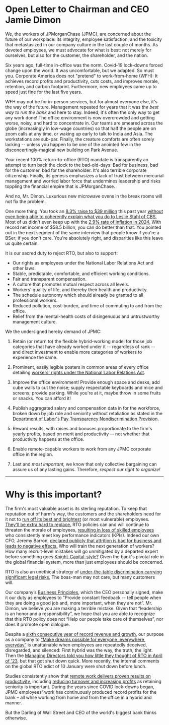 # Open Letter to Chairman and CEO Jamie Dimon

We, the workers of JPMorganChase (JPMC), are concerned about the future of our workplace:
its integrity, employee satisfaction, and the toxicity that metastasized in our company
culture in the last couple of months. As devoted employees, we must advocate for what is
best: not merely for ourselves, but also for the customer, the shareholder, and the nation.

Six years ago, full-time in-office was the norm. Covid-19 lock-downs forced change upon
the world. It was uncomfortable, but we adapted. So must you. Corporate America does not
"pretend" to work-from-home (WFH): It achieves record profits and productivity, cuts costs,
and improves morale, retention, and carbon footprint. Furthermore, new employees came up to
speed just fine for the last five years.

WFH may not be for in-person services, but for almost everyone else, it's the way of the
future. Management repeated for years that it was *the best way to run the bank* and here
to stay. Indeed, it's often the only way to get any work done! The office environment is
now overcrowded and getting worse, noisy, and hard to concentrate in. Our teams are smeared
across the globe (increasingly in low-wage countries) so that half the people are on zoom
calls at any time, or waking up early to talk to India and Asia. The workstations are sub-par.
Finally, the creature comforts are often sorely lacking -- unless you happen to be one of
the anointed few in the disconcertingly-magical new building on Park Avenue.

Your recent 100% return-to-office (RTO) mandate is transparently an attempt to turn back the
clock to the bad-old-days: Bad for business, bad for the customer, bad for the shareholder.
It's also terrible corporate citizenship. Finally, its genesis emphasizes a lack of trust
between mercurial management and worried labor force that undermines leadership and risks
toppling the financial empire that is JPMorganChase.

And no, Mr. Dimon. Luxurious new microwave ovens in the break rooms will not fix the problem.

One more thing: You took an [8.3% raise to $39 million](https://finance.yahoo.com/news/jamie-dimon-gets-3-million-120701261.html)
this past year
[without even being able to coherently explain what you do to Leslie Stahl of CBS.](https://youtu.be/2REdbQasKX4?t=1132)
Most of us didn't even keep up with the
[2.9% rate of inflation in 2024.](https://www.bls.gov/news.release/cpi.nr0.htm)
With record net income of $58.5 billion, you can do better than that.
You pointed out in the next segment of the same interview that people know if you're a BSer;
if you don't care. You're absolutely right, and disparities like this leave us quite certain.

It is our sacred duty to reject RTO, but also to support:

* Our rights as employees under the National Labor Relations Act and other laws.
* Stable, predictable, comfortable, and efficient working conditions.
* Fair and transparent compensation.
* A culture that promotes mutual respect across all levels.
* Workers' quality of life, and thereby their health and productivity.
* The schedule autonomy which should already be granted to all professional workers.
* Reduced pollution, cost-burden, and time of commuting to and from the office.
* Relief from the mental-health costs of disingenuous and untrustworthy management culture.

We the undersigned hereby demand of JPMC:

1. Retain (or return to) the flexible hybrid-working model for those job categories that
   have already worked under it -- regardless of rank -- and direct investment to enable
   more categories of workers to experience the same.

2. Prominent, easily legible posters in common areas of every office detailing
   [workers' rights under the National Labor Relations Act](https://www.nlrb.gov/sites/default/files/attachments/pages/node-251/employee-rights-under-the-nlra-poster-11-x-17-version-pdf-2022.pdf).

3. Improve the office environment! Provide enough space and desks; add cube walls to
   cut the noise; supply respectable keyboards and mice and screens; provide parking.
   While you're at it, maybe throw in some fruits or snacks. You can afford it!

4. Publish aggregated salary and compensation data in for the workforce,
   broken down by job role and seniority without retaliation as stated in the
   [Department of Labor's Pay Transparency Nondiscrimination Provision](https://www.dol.gov/sites/dolgov/files/ofccp/pdf/pay-transp_%20English_formattedESQA508c.pdf).

5. Reward results, with raises and bonuses proportionate to the firm's yearly profits,
   based on merit and productivity -- not whether that productivity happens at the office.

6. Enable remote-capable workers to work from any JPMC corporate office in the region.

7. Last and *most important,* we know that only collective bargaining can
   assure us of any lasting gains. Therefore, *respect our right to organize!*

-----------------------

# Why is this important? 

The firm's most valuable asset is its sterling reputation.
To keep that reputation out of harm's way, the customers and the shareholders
need for it not to
[run off its best and brightest](https://www.hrdive.com/news/rto-mandates-lead-to-brain-drain-attrition/734989/)
(or most vulnerable) employees.
[They'll be extra hard to replace.](https://www.shrm.org/topics-tools/news/employee-relations/rto-mandates-lead-to-higher-turnover--recruiting-challenges)
RTO policies can and will continue to threaten the morale of employees,
[resulting in loss of skilled employees](https://fortune.com/2024/12/13/return-to-office-mandate-risk-losing-top-performers-study/)
who consistently meet key performance indicators (KPIs).
Indeed our own CFO, Jeremy Barron,
[declared publicly that attrition is bad for business and leads to negative effects.](https://www.barrons.com/livecoverage/chase-wells-fargo-bank-america-citi-earnings/card/jpmorgan-cfo-says-firm-isn-t-hoping-office-push-prompts-attrition-UcpzAPU4dZikOvwkZ6sk)
Who will train the next generation of workers? How many recruit-level mistakes
will go unmitigated by a departed expert before something goes
[Knight-Capital-style?](https://www.henricodolfing.com/2019/06/project-failure-case-study-knight-capital.html)
Given the bank's pivotal role in the global financial system, more than just employees should be concerned.

RTO is also an unethical strategy of
[under-the-table discrimination carrying significant legal risks.](https://disasteravoidanceexperts.com/the-rising-legal-risks-of-rto-policies/)
The boss-man may not care, but many customers will.

Our company’s [Business Principles](https://www.jpmorganchase.com/content/dam/jpmc/jpmorgan-chase-and-co/documents/how-we-do-business.pdf),
which the CEO personally signed, make it our duty as employees to “Provide constant feedback -- tell people when they are doing a good job and, more important, when they are not”. Mr. Dimon, we believe you are making a terrible mistake. Given that “leadership is an honor and a responsibility”, we hope that you are able to recognize that this RTO policy does not “Help our people take care of themselves”, nor does it promote open dialogue.

Despite a [sixth consecutive year of record revenue and growth](https://www.jpmorganchase.com/ir/annual-report/2023/ar-ceo-letters),
our purpose as a company to
[“Make dreams possible for everyone, everywhere, everyday”](https://www.jpmorganchase.com/content/dam/jpmc/jpmorgan-chase-and-co/documents/how-we-do-business.pdf)
is unattainable when employees are repeatedly deceived, disregarded, and silenced:
First hybrid was the way, the truth, the light.
Then the [Managing Directors told you how little they thought of RTO in April of '23](https://www.reuters.com/business/finance/jpmorgan-employees-gripe-about-dimons-return-to-office-edict-2023-04-27/),
but that got shut down quick.
More recently, the internal comments on the global RTO edict of 10 January were shut down before lunch.

Studies consistently show that
[remote work delivers proven results on productivity,](https://bospar.com/press-release/bospars-10th-anniversary-research-confirms-remote-work-drives-superior-business-outcomes/)
including [reducing turnover and increasing profits](https://hbr.org/2024/10/one-company-a-b-tested-hybrid-work-heres-what-they-found)
as retaining seniority is important. During the years since COVID lock-downs began, JPMC employees' work has continuously produced record profits for the bank – all while working from home and from the office in a hybrid and manner.

But the Darling of Wall Street and CEO of the world's biggest bank thinks otherwise.

